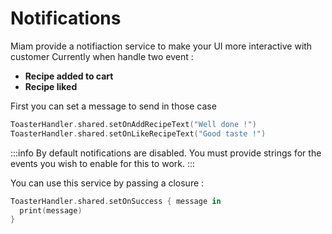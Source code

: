 # Notifications

Miam provide a notifiaction service to make your UI more interactive with customer
Currently when handle two event : 

  - **Recipe added to cart**
  - **Recipe liked**

First you can set a message to send in those case

```swift
ToasterHandler.shared.setOnAddRecipeText("Well done !")
ToasterHandler.shared.setOnLikeRecipeText("Good taste !")
```

:::info
By default notifications are disabled. You must provide strings for the events you wish to enable for this to work.
:::

You can use this service by passing a closure :

```swift
ToasterHandler.shared.setOnSuccess { message in
  print(message)
}
```

